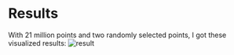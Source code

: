 # Results
With 21 million points and two randomly selected points, I got these visualized results:
![result](https://github.com/ErikasUlys/Programming-task/assets/45939026/06752460-0883-4576-9bac-75ea7a2014cf)
